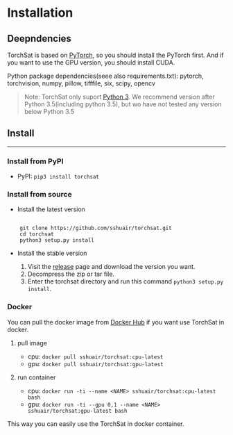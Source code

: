 # Installation
## Deepndencies

TorchSat is based on [PyTorch](https://pytorch.org/), so you should install the PyTorch
first. And if you want to use the GPU version, you should install CUDA.

Python package dependencies(seee also requirements.txt): pytorch,
torchvision, numpy, pillow, tifffile, six, scipy, opencv

>Note: TorchSat only suport [Python 3](https://www.python.org/). We recommend version after
   Python 3.5(including python 3.5), but wo have not tested any version
   below Python 3.5

## Install
-------

### Install from PyPI

-  PyPI: ``pip3 install torchsat``

### Install from source

-  Install the latest version

```

    git clone https://github.com/sshuair/torchsat.git
    cd torchsat
    python3 setup.py install
```

-  Install the stable version

   1. Visit the [release](https://github.com/sshuair/torchsat/releases) page and download the version you want.
   2. Decompress the zip or tar file.
   3. Enter the torchsat directory and run this command
      ``python3 setup.py install``.


### Docker
You can pull the docker image from [Docker Hub](https://hub.docker.com/r/sshuair/torchsat) if you want use TorchSat in docker.

1. pull image 
    - cpu: `docker pull sshuair/torchsat:cpu-latest` 
    - gpu: `docker pull sshuair/torchsat:gpu-latest` 

2. run container 
    - cpu: `docker run -ti --name <NAME> sshuair/torchsat:cpu-latest bash`
    - gpu: `docker run -ti --gpu 0,1 --name <NAME> sshuair/torchsat:gpu-latest bash`


This way you can easily use the TorchSat in docker container.

